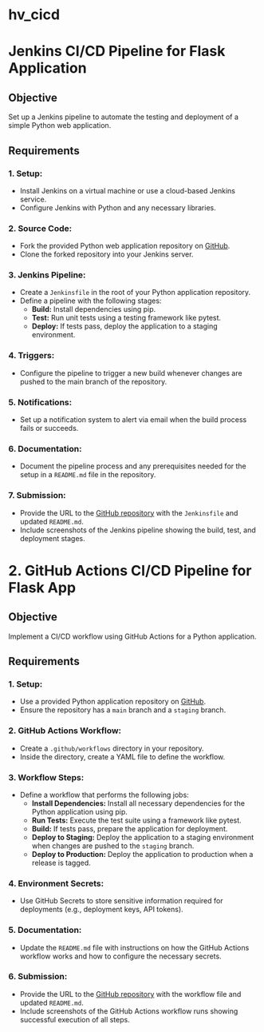 # hv_cicd

# Jenkins CI/CD Pipeline for Flask Application

## Objective

Set up a Jenkins pipeline to automate the testing and deployment of a simple Python web application.

## Requirements

### 1. Setup:

- Install Jenkins on a virtual machine or use a cloud-based Jenkins service.
- Configure Jenkins with Python and any necessary libraries.

### 2. Source Code:

- Fork the provided Python web application repository on [GitHub](https://github.com/Sadashiva84/hv_cicd).
- Clone the forked repository into your Jenkins server.

### 3. Jenkins Pipeline:

- Create a `Jenkinsfile` in the root of your Python application repository.
- Define a pipeline with the following stages:
  - **Build:** Install dependencies using pip.
  - **Test:** Run unit tests using a testing framework like pytest.
  - **Deploy:** If tests pass, deploy the application to a staging environment.

### 4. Triggers:

- Configure the pipeline to trigger a new build whenever changes are pushed to the main branch of the repository.

### 5. Notifications:

- Set up a notification system to alert via email when the build process fails or succeeds.

### 6. Documentation:

- Document the pipeline process and any prerequisites needed for the setup in a `README.md` file in the repository.

### 7. Submission:

- Provide the URL to the [GitHub repository](provide-repo-url) with the `Jenkinsfile` and updated `README.md`.
- Include screenshots of the Jenkins pipeline showing the build, test, and deployment stages.


# 2. GitHub Actions CI/CD Pipeline for Flask App

## Objective

Implement a CI/CD workflow using GitHub Actions for a Python application.

## Requirements

### 1. Setup:

- Use a provided Python application repository on [GitHub](https://github.com/Sadashiva84/hv_cicd).
- Ensure the repository has a `main` branch and a `staging` branch.

### 2. GitHub Actions Workflow:

- Create a `.github/workflows` directory in your repository.
- Inside the directory, create a YAML file to define the workflow.

### 3. Workflow Steps:

- Define a workflow that performs the following jobs:
  - **Install Dependencies:** Install all necessary dependencies for the Python application using pip.
  - **Run Tests:** Execute the test suite using a framework like pytest.
  - **Build:** If tests pass, prepare the application for deployment.
  - **Deploy to Staging:** Deploy the application to a staging environment when changes are pushed to the `staging` branch.
  - **Deploy to Production:** Deploy the application to production when a release is tagged.

### 4. Environment Secrets:

- Use GitHub Secrets to store sensitive information required for deployments (e.g., deployment keys, API tokens).

### 5. Documentation:

- Update the `README.md` file with instructions on how the GitHub Actions workflow works and how to configure the necessary secrets.

### 6. Submission:

- Provide the URL to the [GitHub repository](provide-repo-url) with the workflow file and updated `README.md`.
- Include screenshots of the GitHub Actions workflow runs showing successful execution of all steps.

